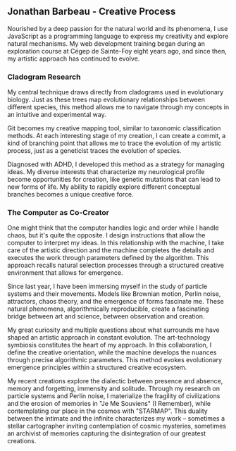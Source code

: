 ## Jonathan Barbeau - Creative Process

Nourished by a deep passion for the natural world and its phenomena, I use JavaScript as a programming language to express my creativity and explore natural mechanisms. My web development training began during an exploration course at Cégep de Sainte-Foy eight years ago, and since then, my artistic approach has continued to evolve.

### Cladogram Research

My central technique draws directly from cladograms used in evolutionary biology. Just as these trees map evolutionary relationships between different species, this method allows me to navigate through my concepts in an intuitive and experimental way.

Git becomes my creative mapping tool, similar to taxonomic classification methods. At each interesting stage of my creation, I can create a commit, a kind of branching point that allows me to trace the evolution of my artistic process, just as a geneticist traces the evolution of species.

Diagnosed with ADHD, I developed this method as a strategy for managing ideas. My diverse interests that characterize my neurological profile become opportunities for creation, like genetic mutations that can lead to new forms of life. My ability to rapidly explore different conceptual branches becomes a unique creative force.

### The Computer as Co-Creator

One might think that the computer handles logic and order while I handle chaos, but it's quite the opposite. I design instructions that allow the computer to interpret my ideas. In this relationship with the machine, I take care of the artistic direction and the machine completes the details and executes the work through parameters defined by the algorithm. This approach recalls natural selection processes through a structured creative environment that allows for emergence.

Since last year, I have been immersing myself in the study of particle systems and their movements. Models like Brownian motion, Perlin noise, attractors, chaos theory, and the emergence of forms fascinate me. These natural phenomena, algorithmically reproducible, create a fascinating bridge between art and science, between observation and creation.

My great curiosity and multiple questions about what surrounds me have shaped an artistic approach in constant evolution. The art-technology symbiosis constitutes the heart of my approach. In this collaboration, I define the creative orientation, while the machine develops the nuances through precise algorithmic parameters. This method evokes evolutionary emergence principles within a structured creative ecosystem.

My recent creations explore the dialectic between presence and absence, memory and forgetting, immensity and solitude. Through my research on particle systems and Perlin noise, I materialize the fragility of civilizations and the erosion of memories in "Je Me Souviens" (I Remember), while contemplating our place in the cosmos with "STARMAP". This duality between the intimate and the infinite characterizes my work – sometimes a stellar cartographer inviting contemplation of cosmic mysteries, sometimes an archivist of memories capturing the disintegration of our greatest creations.
